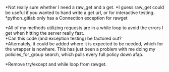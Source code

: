 *Not really sure whether I need a raw_get and a get.
	*I guess raw_get could be useful if you wanted to hand write a get url, or
	for interactive testing.
	*python_gitlab only has a Connection exception for rawget

*All of my methods utilizing requests are in a while loop to avoid the errors I
	get when hitting the server really fast.  
	*Can this code (and exception testing) be factored out?  
	*Alternately, it could be added where it is expected to be needed, which
	for the wrapper is nowhere. This has just been a problem with me doing my
	policies_for_group search, which pulls every full policy down afap.

*Remove try/except and while loop from rawget.